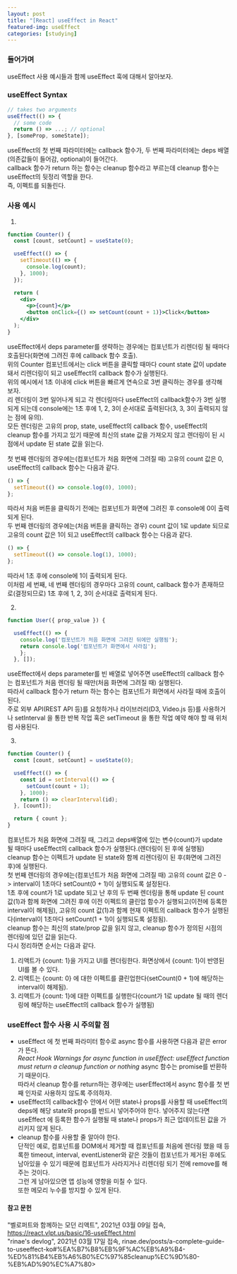 ```yaml
---
layout: post
title: "[React] useEffect in React"
featured-img: useEffect
categories: [studying]
---
```


### 들어가며

useEffect 사용 예시들과 함께 useEffect 훅에 대해서 알아보자.

### useEffect Syntax

```jsx
// takes two arguments
useEffect(() => {
  // some code
  return () => ...; // optional
}, [someProp, someState]);
```

useEffect의 첫 번째 파라미터에는 callback 함수가, 두 번째 파라미터에는 deps 배열(의존값들이 들어감, optional)이 들어간다.  
callback 함수가 return 하는 함수는 cleanup 함수라고 부르는데 cleanup 함수는 useEffect의 뒷정리 역할을 한다.  
즉, 이펙트를 되돌린다.

### 사용 예시

1.

```jsx
function Counter() {
  const [count, setCount] = useState(0);

  useEffect(() => {
    setTimeout(() => {
      console.log(count);
    }, 1000);
  });

  return (
    <div>
      <p>{count}</p>
      <button onClick={() => setCount(count + 1)}>Click</button>
    </div>
  );
}
```

useEffect에서 deps parameter를 생략하는 경우에는 컴포넌트가 리렌더링 될 때마다 호출된다(화면에 그려진 후에 callback 함수 호출).  
위의 Counter 컴포넌트에서는 click 버튼을 클릭할 때마다 count state 값이 update 돼서 리렌더링이 되고 useEffect의 callback 함수가 실행된다.  
위의 예시에서 1초 이내에 click 버튼을 빠르게 연속으로 3번 클릭하는 경우를 생각해 보자.  
리 렌더링이 3번 일어나게 되고 각 렌더링마다 useEffect의 callback함수가 3번 실행되게 되는데 console에는 1초 후에 1, 2, 3이 순서대로 출력된다(3, 3, 3이 출력되지 않는 점에 유의).  
모든 렌더링은 고유의 prop, state, useEffect의 callback 함수, useEffect의 cleanup 함수를 가지고 있기 때문에 최신의 state 값을 가져오지 않고 렌더링이 된 시점에서 update 된 state 값을 읽는다.

첫 번째 렌더링의 경우에는(컴포넌트가 처음 화면에 그려질 때) 고유의 count 값은 0, useEffect의 callback 함수는 다음과 같다.

```jsx
() => {
  setTimeout(() => console.log(0), 1000);
};
```

따라서 처음 버튼을 클릭하기 전에는 컴포넌트가 화면에 그려진 후 console에 0이 출력되게 된다.  
두 번째 렌더링의 경우에는(처음 버튼을 클릭하는 경우) count 값이 1로 update 되므로 고유의 count 값은 1이 되고 useEffect의 callback 함수는
다음과 같다.

```jsx
() => {
  setTimeout(() => console.log(1), 1000);
};
```

따라서 1초 후에 console에 1이 출력되게 된다.  
이처럼 세 번째, 네 번째 렌더링의 경우마다 고유의 count, callback 함수가 존재하므로(결정되므로) 1초 후에 1, 2, 3이 순서대로 출력되게 된다.

2.

```jsx
function User({ prop_value }) {

  useEffect(() => {
    console.log('컴포넌트가 처음 화면에 그려진 뒤에만 실행됨');
    return console.log('컴포넌트가 화면에서 사라짐');
    };
  }, []);
```

useEffect에서 deps parameter를 빈 배열로 넣어주면 useEffect의 callback 함수는 컴포넌트가 처음 렌더링 될 때만(처음 화면에 그려질 때) 실행된다.  
따라서 callback 함수가 return 하는 함수는 컴포넌트가 화면에서 사라질 때에 호출이 된다.  
주로 외부 API(REST API 등)를 요청하거나 라이브러리(D3, Video.js 등)를 사용하거나 setInterval 을 통한 반복 작업 혹은 setTimeout 을 통한 작업 예약 해야 할 때 위처럼 사용된다.

3.

```jsx
function Counter() {
  const [count, setCount] = useState(0);

  useEffect(() => {
    const id = setInterval(() => {
      setCount(count + 1);
    }, 1000);
    return () => clearInterval(id);
  }, [count]);

  return { count };
}
```

컴포넌트가 처음 화면에 그려질 때, 그리고 deps배열에 있는 변수(count)가 update 될 때마다 useEffect의 callback 함수가 실행된다.(렌더링이 된 후에 실행됨)  
cleanup 함수는 이펙트가 update 된 state와 함께 리렌더링이 된 후(화면에 그려진 후)에 실행된다.  
첫 번째 렌더링의 경우에는(컴포넌트가 처음 화면에 그려질 때) 고유의 count 값은 0 -> interval이 1초마다 setCount(0 + 1)이 실행되도록 설정된다.  
1초 후에 count가 1로 update 되고 난 후의 두 번째 렌더링을 통해 update 된 count 값(1)과 함께 화면에 그려진 후에 이전 이펙트의 클린업 함수가 실행되고(이전에 등록한 interval이 해제됨), 고유의 count 값(1)과 함께 현재 이펙트의 callback 함수가 실행된다(interval이 1초마다 setCount(1 + 1)이 실행되도록 설정됨).  
cleanup 함수는 최신의 state/prop 값을 읽지 않고, cleanup 함수가 정의된 시점의 렌더링에 있던 값을 읽는다.  
다시 정리하면 순서는 다음과 같다.

1. 리액트가 {count: 1}을 가지고 UI를 렌더링한다. 화면상에서 {count: 1}이 반영된 UI를 볼 수 있다.
2. 리액트는 {count: 0} 에 대한 이펙트를 클린업한다(setCount(0 + 1)에 해당하는 interval이 해제됨).
3. 리액트가 {count: 1}에 대한 이펙트를 실행한다(count가 1로 update 될 때의 렌더링에 해당하는 useEffect의 callback 함수가 실행됨)

### useEffect 함수 사용 시 주의할 점

- useEffect 에 첫 번째 파라미터 함수로 async 함수를 사용하면 다음과 같은 error가 뜬다.  
  _React Hook Warnings for async function in useEffect: useEffect function must return a cleanup function or nothing_
  async 함수는 promise를 반환하기 때문이다.  
  따라서 cleanup 함수를 return하는 경우에는 userEffect에서 async 함수를 첫 번째 인자로 사용하지 않도록 주의하자.
- useEffect의 callback함수 안에서 어떤 state나 props를 사용할 때 useEffect의 deps에 해당 state와 props를 반드시 넣어주어야 한다. 넣어주지 않는다면 useEffect 에 등록한 함수가 실행될 때 state나 props가 최근 업데이트된 값을 가리키지 않게 된다.
- cleanup 함수를 사용할 줄 알아야 한다.  
  단적인 예로, 컴포넌트를 DOM에서 제거할 때 컴포넌트를 처음에 렌더링 했을 때 등록한 timeout, interval, eventListener와 같은 것들이 컴포넌트가 제거된 후에도 남아있을 수 있기 때문에 컴포넌트가 사라지거나 리렌더링 되기 전에 remove를 해주는 것이다.  
  그런 게 남아있으면 앱 성능에 영향을 미칠 수 있다.  
  또한 메모리 누수를 방지할 수 있게 된다.

#### 참고 문헌

"벨로퍼트와 함께하는 모던 리액트", 2021년 03월 09일 접속, https://react.vlpt.us/basic/16-useEffect.html  
"rinae's devlog", 2021년 03월 17일 접속, rinae.dev/posts/a-complete-guide-to-useeffect-ko#%EA%B7%B8%EB%9F%AC%EB%A9%B4-%ED%81%B4%EB%A6%B0%EC%97%85cleanup%EC%9D%80-%EB%AD%90%EC%A7%80>
